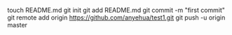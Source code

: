 touch README.md
git init
git add README.md
git commit -m "first commit"
git remote add origin https://github.com/anyehua/test1.git
git push -u origin master